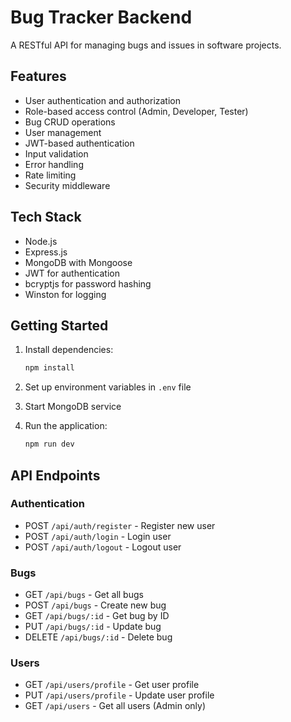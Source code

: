# Bug Tracker Backend

A RESTful API for managing bugs and issues in software projects.

## Features

- User authentication and authorization
- Role-based access control (Admin, Developer, Tester)
- Bug CRUD operations
- User management
- JWT-based authentication
- Input validation
- Error handling
- Rate limiting
- Security middleware

## Tech Stack

- Node.js
- Express.js
- MongoDB with Mongoose
- JWT for authentication
- bcryptjs for password hashing
- Winston for logging

## Getting Started

1. Install dependencies:
   ```bash
   npm install
   ```

2. Set up environment variables in `.env` file

3. Start MongoDB service

4. Run the application:
   ```bash
   npm run dev
   ```

## API Endpoints

### Authentication
- POST `/api/auth/register` - Register new user
- POST `/api/auth/login` - Login user
- POST `/api/auth/logout` - Logout user

### Bugs
- GET `/api/bugs` - Get all bugs
- POST `/api/bugs` - Create new bug
- GET `/api/bugs/:id` - Get bug by ID
- PUT `/api/bugs/:id` - Update bug
- DELETE `/api/bugs/:id` - Delete bug

### Users
- GET `/api/users/profile` - Get user profile
- PUT `/api/users/profile` - Update user profile
- GET `/api/users` - Get all users (Admin only)
